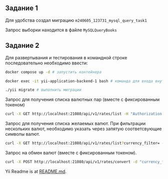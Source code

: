 ## Задание 1
Для удобства создал миграцию `m240605_123731_mysql_query_task1`

Запрос выборки находится в файле `MySQLQueryBooks`

## Задание 2
Для развертывания и тестирования в командной строке последовательно необходимо ввести:

```bash
docker compose up -d # запустить контейнера
```
```bash
docker exec -it yii-application-backend-1 bash # команда для входа внутрь контейнера
```
```bash
./yii migrate # выполнить миграции
```
Запрос для получения списка валютных пар (вместе с фиксированным токеном)
```bash
curl -X GET http://localhost:21080/api/v1/rates/list -H "Authorization: Bearer rZkfr8iX2hkcust9lV5x2owoKHs7a3ESuPkaq0ERZ8VOhnqlicC4fKaR2bANcHtb"
```
Запрос для получения списка желаемых валют. При фильтрации нескольких валют, необходимо указать через запятую соответсвующие символы валют.
```bash
curl -X GET http://localhost:21080/api/v1/rates/list?currency_filter= -H "Authorization: Bearer rZkfr8iX2hkcust9lV5x2owoKHs7a3ESuPkaq0ERZ8VOhnqlicC4fKaR2bANcHtb"
```
Запрос на обмен валют (вместе с фиксированным токеном).
```bash
curl -X POST http://localhost:21080/api/v1/rates/convert -d "currency_from=USD&currency_to=BTC&value=1" -H "Authorization: Bearer rZkfr8iX2hkcust9lV5x2owoKHs7a3ESuPkaq0ERZ8VOhnqlicC4fKaR2bANcHtb"
```

Yii Readme is at [README.md](YII-README.md).
